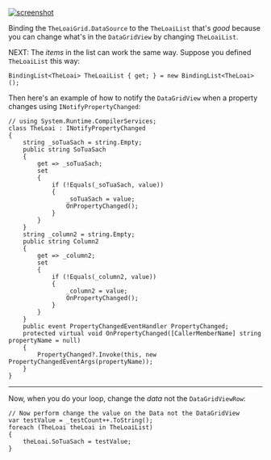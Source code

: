 
[![screenshot][1]][1]

Binding the `TheLoaiGrid.DataSource` to the `TheLoaiList` that's _good_ because you can change what's in the `DataGridView` by changing `TheLoaiList`.

NEXT: The _items_ in the list can work the same way. Suppose you  defined `TheLoaiList` this way:

    BindingList<TheLoai> TheLoaiList { get; } = new BindingList<TheLoai>();

Then here's an example of how to notify the `DataGridView` when a property changes using `INotifyPropertyChanged`:

    // using System.Runtime.CompilerServices;
    class TheLoai : INotifyPropertyChanged
    {
        string _soTuaSach = string.Empty;
        public string SoTuaSach
        {
            get => _soTuaSach;
            set
            {
                if (!Equals(_soTuaSach, value))
                {
                    _soTuaSach = value;
                    OnPropertyChanged();
                }
            }
        }
        string _column2 = string.Empty;
        public string Column2
        {
            get => _column2;
            set
            {
                if (!Equals(_column2, value))
                {
                    _column2 = value;
                    OnPropertyChanged();
                }
            }
        }
        public event PropertyChangedEventHandler PropertyChanged;
        protected virtual void OnPropertyChanged([CallerMemberName] string propertyName = null)
        {
            PropertyChanged?.Invoke(this, new PropertyChangedEventArgs(propertyName));
        }
    }

***

Now, when you do your loop, change the _data_ not the `DataGridViewRow`:

    // Now perform change the value on the Data not the DataGridView
    var testValue = _testCount++.ToString();
    foreach (TheLoai theLoai in TheLoaiList)
    {
        theLoai.SoTuaSach = testValue; 
    }


  [1]: https://i.stack.imgur.com/is7jg.png